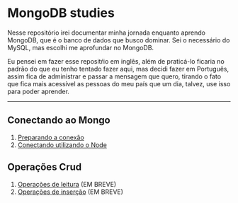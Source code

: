 # MongoDB studies

Nesse repositório irei documentar minha jornada enquanto aprendo MongoDB, que é o banco de dados que busco dominar. Sei o necessário do MySQL, mas escolhi me aprofundar no MongoDB. 

Eu pensei em fazer esse repositŕio em inglês, além de praticá-lo ficaria no padrão do que eu tenho tentado fazer aqui, mas decidi fazer em Português, assim fica de administrar e passar a mensagem que quero, tirando o fato que fica mais acessível as pessoas do meu país que um dia, talvez, use isso para poder aprender. 

***

## Conectando ao Mongo

1. [Preparando a conexão](./1%20-%20Conctando%20ao%20Mongo/1%20-%20preparando-a-conexao.md)
2. [Conectando utilizando o Node](./1%20-%20Conctando%20ao%20Mongo/2%20-%20connectando.md)


## Operações Crud

1. [Operações de leitura]() (EM BREVE)
2. [Operações de inserção]() (EM BREVE)